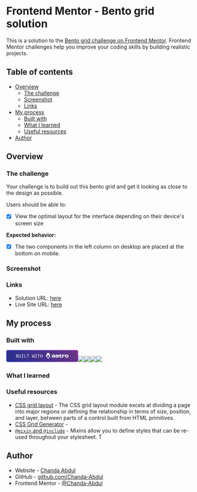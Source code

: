 # Frontend Mentor - Bento grid solution

This is a solution to the [Bento grid challenge on Frontend Mentor](https://www.frontendmentor.io/challenges/bento-grid-RMydElrlOj). Frontend Mentor challenges help you improve your coding skills by building realistic projects. 

## Table of contents

- [Overview](#overview)
  - [The challenge](#the-challenge)
  - [Screenshot](#screenshot)
  - [Links](#links)
- [My process](#my-process)
  - [Built with](#built-with)
  - [What I learned](#what-i-learned)
  - [Useful resources](#useful-resources)
- [Author](#author)

## Overview

### The challenge
Your challenge is to build out this bento grid and get it looking as close to the design as possible.

Users should be able to:
- [x] View the optimal layout for the interface depending on their device's screen size
<!-- To-do GSAP Animations -->
**Expected behavior:** 
- [x] The two components in the left column on desktop are placed at the bottom on mobile. 

### Screenshot

<!-- ![](./screenshot.jpg) -->


### Links
- Solution URL: [here](https://github.com/Chanda-Abdul/bento-grid-astro)
- Live Site URL: [here](https://imaginative-raindrop-d60add.netlify.app/) 


## My process

### Built with
<img src='https://github.com/delucis/astro-badge/raw/latest/public/v2/built-with-astro/small.svg' height=32px><img src='https://img.shields.io/badge/JavaScript-323330?style=for-the-badge&logo=javascript&logoColor=F7DF1E' height=32px><img src='https://img.shields.io/badge/CSS3-1572B6?style=for-the-badge&logo=css3&logoColor=white' height=32px><img src='https://img.shields.io/badge/Sass-CC6699?style=for-the-badge&logo=sass&logoColor=white' height=32px><img src='https://img.shields.io/badge/HTML-239120?style=for-the-badge&logo=html5&logoColor=white' height=32px>

### What I learned

### Useful resources
- [CSS grid layout](https://developer.mozilla.org/en-US/docs/Web/CSS/CSS_grid_layout) - The CSS grid layout module excels at dividing a page into major regions or defining the relationship in terms of size, position, and layer, between parts of a control built from HTML primitives.
- [CSS Grid Generator](https://cssgrid-generator.netlify.app/) - 
- [`@mixin` and `@include`](https://sass-lang.com/documentation/at-rules/mixin/) - Mixins allow you to define styles that can be re-used throughout your stylesheet. T
<!-- 
- [Example resource 1](https://www.example.com) - This helped me for XYZ reason. I really liked this pattern and will use it going forward.
- [Example resource 2](https://www.example.com) - This is an amazing article which helped me finally understand XYZ. I'd recommend it to anyone still learning this concept. -->



## Author

- Website - [Chanda Abdul](https://www.Chandabdul.dev)
- GitHub - [github.com/Chanda-Abdul](https://github.com/Chanda-Abdul)
- Frontend Mentor - [@Chanda-Abdul](https://www.frontendmentor.io/profile/Chanda-Abdul)

